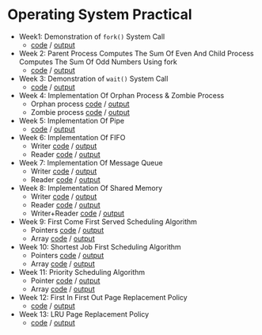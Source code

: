 # Operating System Practical

- Week1: Demonstration of `fork()` System Call
  - [code](./labs/week1.1.c) / [output](./labs/week1.1.txt)
- Week 2: Parent Process Computes The Sum Of Even And Child Process Computes The Sum Of Odd Numbers Using fork
  - [code](./labs/week1.2.c) / [output](./labs/week1.2.txt)
- Week 3: Demonstration of `wait()` System Call
  - [code](./labs/week3.1.c) / [output](./labs/week3.1.txt)
- Week 4: Implementation Of Orphan Process & Zombie Process
  - Orphan process [code](./labs/week4.1.c) / [output](./labs/week4.1.txt)
  - Zombie process [code](./labs/week4.2.c) / [output](./labs/week4.2.txt)
- Week 5: Implementation Of Pipe
  - [code](./labs/week5.1.c) / [output](./labs/week5.1.txt)
- Week 6: Implementation Of FIFO
  - Writer [code](./labs/week6.1.c) / [output](./labs/week6.1.txt)
  - Reader [code](./labs/week6.2.c) / [output](./labs/week6.2.txt)
- Week 7: Implementation Of Message Queue
  - Writer [code](./labs/week7.1.c) / [output](./labs/week7.1.txt)
  - Reader [code](./labs/week7.2.c) / [output](./labs/week7.2.txt)
- Week 8: Implementation Of Shared Memory
  - Writer [code](./labs/week8.1.c) / [output](./labs/week8.1.txt)
  - Reader [code](./labs/week8.2.c) / [output](./labs/week8.2.txt)
  - Writer+Reader [code](./labs/week8.3.c) / [output](./labs/week8.3.txt)
- Week 9: First Come First Served Scheduling Algorithm
  - Pointers [code](./labs/week9.1.c) / [output](./labs/week9.1.txt)
  - Array [code](./labs/week9.2.c) / [output](./labs/week9.2.txt)
- Week 10: Shortest Job First Scheduling Algorithm
  - Pointers [code](./labs/week10.1.c) / [output](./labs/week10.1.txt)
  - Array [code](./labs/week10.2.c) / [output](./labs/week10.2.txt)
- Week 11: Priority Scheduling Algorithm
  - Pointer [code](./labs/week11.1.c) / [output](./labs/week11.1.txt)
  - Array [code](./labs/week11.1.c) / [output](./labs/week11.1.txt)
- Week 12: First In First Out Page Replacement Policy
  - [code](./labs/week12.1.c) / [output](./labs/week12.1.txt)
- Week 13: LRU Page Replacement Policy
  - [code](./labs/week13.1.c) / [output](./labs/week13.1.txt)
